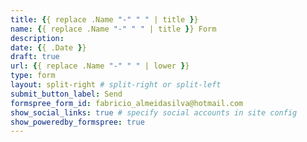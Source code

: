 ```yaml
---
title: {{ replace .Name "-" " " | title }}
name: {{ replace .Name "-" " " | title }} Form
description:
date: {{ .Date }}
draft: true
url: {{ replace .Name "-" " " | lower }}
type: form
layout: split-right # split-right or split-left
submit_button_label: Send
formspree_form_id: fabricio_almeidasilva@hotmail.com
show_social_links: true # specify social accounts in site config
show_poweredby_formspree: true
---
```

